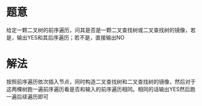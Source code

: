 # 题意
给定一颗二叉树的前序遍历，问其是否是一颗二叉查找树或二叉查找树的镜像，若是，输出YES和其后序遍历；若不是，直接输出NO

# 解法
按照前序遍历依次插入节点，同时构造二叉查找树和二叉查找树的镜像，然后对于这两棵树跑一遍前序遍历看是否和输入的前序遍历相同。相同的话输出YES然后跑一遍后续遍历即可